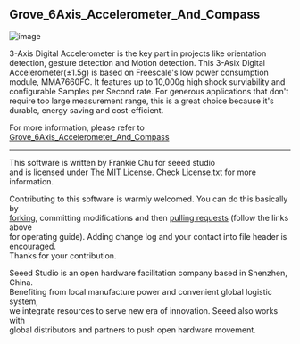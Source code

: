 Grove_6Axis_Accelerometer_And_Compass
-------------------------------------------------------------
![image](http://www.seeedstudio.com/wiki/images/9/9d/6Axis_Compass_01.jpg)

3-Axis Digital Accelerometer is the key part in projects like orientation detection, gesture detection and Motion detection. This 3-Asix Digital Accelerometer(±1.5g) is based on Freescale's low power consumption module, MMA7660FC. It features up to 10,000g high shock surviability and configurable Samples per Second rate. For generous applications that don't require too large measurement range, this is a great choice because it's durable, energy saving and cost-efficient.

For more information, please refer to [Grove_6Axis_Accelerometer_And_Compass][1]

----
This software is written by Frankie Chu for seeed studio<br>
and is licensed under [The MIT License](http://opensource.org/licenses/mit-license.php). Check License.txt for more information.<br>

Contributing to this software is warmly welcomed. You can do this basically by<br>
[forking](https://help.github.com/articles/fork-a-repo), committing modifications and then [pulling requests](https://help.github.com/articles/using-pull-requests) (follow the links above<br>
for operating guide). Adding change log and your contact into file header is encouraged.<br>
Thanks for your contribution.

Seeed Studio is an open hardware facilitation company based in Shenzhen, China. <br>
Benefiting from local manufacture power and convenient global logistic system, <br>
we integrate resources to serve new era of innovation. Seeed also works with <br>
global distributors and partners to push open hardware movement.<br>


[1]:http://www.seeedstudio.com/wiki/Grove_-_6-Axis_Accelerometer%26Compass




